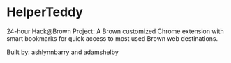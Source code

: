 # HelperTeddy
24-hour Hack@Brown Project: A Brown customized Chrome extension with smart bookmarks for quick access to most used Brown web destinations.

Built by: ashlynnbarry and adamshelby
